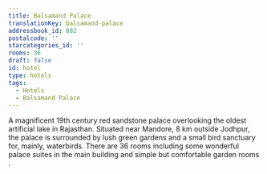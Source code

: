 ```yaml
---
title: Balsamand Palace
translationKey: balsamand-palace
addressbook_id: 882
postalcode: ''
starcategories_id: ''
rooms: 36
draft: false
id: hotel
type: hotels
tags:
  - Hotels
  - Balsamand Palace
---
```

A magnificent 19th century red sandstone palace overlooking the oldest artificial lake in Rajasthan. Situated near Mandore, 8 km outside Jodhpur, the palace is surrounded by lush green gardens and a small bird sanctuary for, mainly, waterbirds. There are 36 rooms including some wonderful palace suites in the main building and simple but comfortable garden rooms .